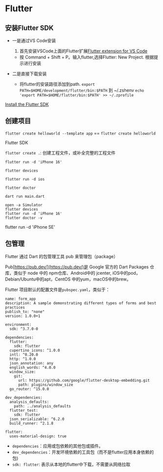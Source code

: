 # Flutter


## 安装Flutter SDK

* 一是通过VS Code安装
	1. 首先安装VSCode上面的Flutter扩展[Flutter extension for VS Code](https://marketplace.visualstudio.com/items?itemName=Dart-Code.flutter)
	- 按 Command + Shift + P。输入flutter,选择Flutter: New Project. 根据提示进行安装

* 二是直接下载安装
	- 将flutter的安装路径添加到path. `export PATH=$HOME/development/flutter/bin:$PATH` 到 ~/.zshenv
		`echo 'export PATH=$HOME/flutter/bin:$PATH' >> ~/.zprofile`


[Install the Flutter SDK](https://docs.flutter.dev/get-started/install/macos/mobile-ios)

## 创建项目

`flutter create helloworld --template app` == `flutter create helloworld`



Flutter SDK


`flutter create .`: 创建工程文件，或补全完整的工程文件

`flutter run -d 'iPhone 16'`

`flutter devices`

`flutter run -d ios`

`flutter doctor`




`dart run main.dart`



```
open -a Simulator
flutter devices
flutter run -d 'iPhone 16'
flutter doctor -v
```
flutter run -d 'iPhone SE'



## 包管理

Flutter 通过 Dart 的包管理工具 pub 来管理包（package）

Pub[https://pub.dev/](https://pub.dev/)是 Google 官方的 Dart Packages 仓库，类似于 node 中的 npm仓库、Android中的 jcenter, iOS中的pod，Debian/Ubuntu中的apt，CentOS 中的yum，macOS中的brew。

Flutter 项目默认的配置文件是`pubspec.yaml`，类似于：


```
name: form_app
description: A sample demonstrating different types of forms and best practices
publish_to: "none"
version: 1.0.0+1

environment:
  sdk: ^3.7.0-0

dependencies:
  flutter:
    sdk: flutter
  cupertino_icons: ^1.0.0
  intl: ^0.20.0
  http: ^1.0.0
  json_annotation: any
  english_words: ^4.0.0
  window_size:
    git:
      url: https://github.com/google/flutter-desktop-embedding.git
      path: plugins/window_size
  go_router: ^15.0.0

dev_dependencies:
  analysis_defaults:
    path: ../analysis_defaults
  flutter_test:
    sdk: flutter
  json_serializable: ^6.2.0
  build_runner: ^2.1.8

flutter:
  uses-material-design: true
```

- `dependencies`：应用或包依赖的其他包或插件。
- `dev_dependencies`：开发环境依赖的工具包（而不是flutter应用本身依赖的包)
- `sdk: flutter`: 表示从本地的flutter中下载，不需要从网络拉取


